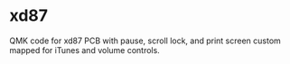 # xd87

QMK code for xd87 PCB with pause, scroll lock, and print screen custom mapped for iTunes and volume controls.
